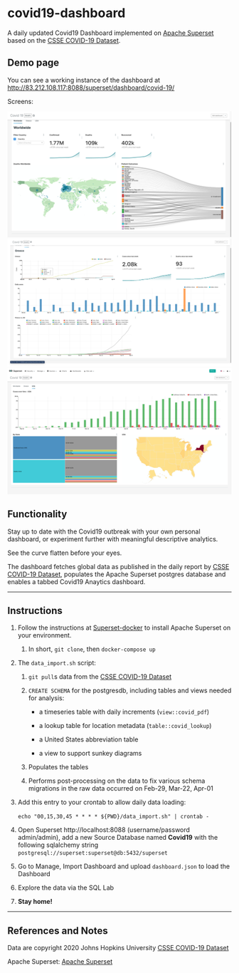 # covid19-dashboard
A daily updated Covid19 Dashboard implemented on [Apache Superset](https://github.com/apache/incubator-superset) based on the [CSSE COVID-19 Dataset](https://github.com/CSSEGISandData/COVID-19).

## Demo page

You can see a working instance of the dashboard at http://83.212.108.117:8088/superset/dashboard/covid-19/

Screens:

![Overview](images/1-world.png)
![Country view](images/2-greece.png)
![USA - States view](images/3-usa.png)

## Functionality 

Stay up to date with the Covid19 outbreak with your own personal dashboard, or experiment further with meaningful descriptive analytics.

See the curve flatten before your eyes.

The dashboard fetches global data as published in the daily report by [CSSE COVID-19 Dataset](https://github.com/CSSEGISandData/COVID-19), populates the Apache Superset postgres database and enables a tabbed Covid19 Anaytics dashboard.

---

## Instructions

1. Follow the instructions at [Superset-docker](https://github.com/apache/incubator-superset/tree/master/docker) to install Apache Superset on your environment. 
    1. In short, ```git clone```, then ```docker-compose up```
2. The ```data_import.sh``` script:
    1. ```git pull```s data from the [CSSE COVID-19 Dataset](https://github.com/CSSEGISandData/COVID-19)
    2. ```CREATE SCHEMA``` for the postgresdb, including tables and views needed for analysis:

        * a timeseries table with daily increments (```view::covid_pdf```)
        
        * a lookup table for location metadata (```table::covid_lookup```)

        * a United States abbreviation table

        * a view to support sunkey diagrams
    
    3. Populates the tables
    4. Performs post-processing on the data to fix various schema migrations in the raw data occurred on Feb-29, Mar-22, Apr-01
3. Add this entry to your crontab to allow daily data loading:

     ```echo "00,15,30,45 * * * * ${PWD}/data_import.sh" | crontab -```


4. Open Superset http://localhost:8088 (username/password admin/admin), add a new Source Database named **Covid19** with the following sqlalchemy string ```postgresql://superset:superset@db:5432/superset```
5. Go to Manage, Import Dashboard and upload ```dashboard.json``` to load the Dashboard
6. Explore the data via the SQL Lab
7. **Stay home!**


---
## References and Notes



Data are copyright 2020 Johns Hopkins University [CSSE COVID-19 Dataset](https://github.com/CSSEGISandData/COVID-19)

Apache Superset: [Apache Superset](https://github.com/apache/incubator-superset)
